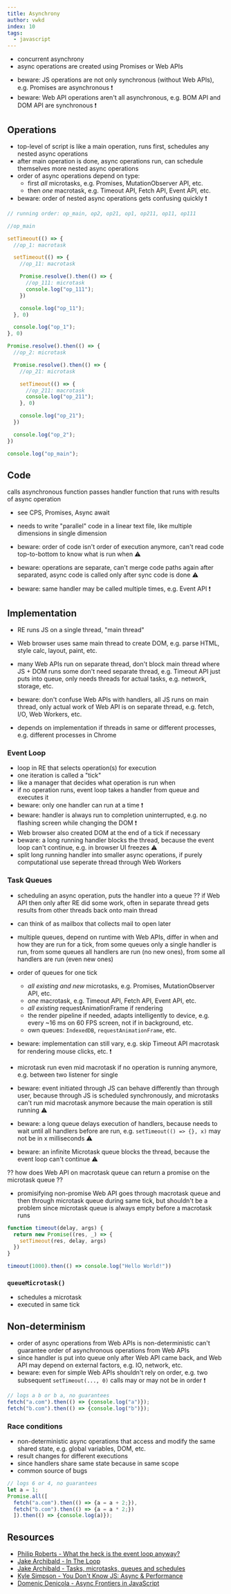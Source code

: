 ```yaml
---
title: Asynchrony
author: vwkd
index: 10
tags:
  - javascript
---
```


<!-- todo: finish -->
<!-- todo: read
https://www.slideshare.net/domenicdenicola/the-promised-land-in-angular
https://www.slideshare.net/domenicdenicola/callbacks-promises-and-coroutines-oh-my-the-evolution-of-asynchronicity-in-javascript

https://developer.mozilla.org/en-US/docs/Web/API/HTML_DOM_API/Microtask_guide
 -->

- concurrent asynchrony
- async operations are created using Promises or Web APIs
<!-- todo:
note that in pure JS (without Web APIs) only Promises can create async operations
 -->
- beware: JS operations are not only synchronous (without Web APIs), e.g. Promises are asynchronous ❗️
- beware: Web API operations aren't all asynchronous, e.g. BOM API and DOM API are synchronous ❗️



## Operations

- top-level of script is like a main operation, runs first, schedules any nested async operations
- after main operation is done, async operations run, can schedule themselves more nested async operations
- order of async operations depend on type:
  - first *all* microtasks, e.g. Promises, MutationObserver API, etc.
  - then *one* macrotask, e.g. Timeout API, Fetch API, Event API, etc.
- beware: order of nested async operations gets confusing quickly ❗️

```javascript
// running order: op_main, op2, op21, op1, op211, op11, op111

//op_main

setTimeout(() => {
  //op_1: macrotask

  setTimeout(() => {
    //op_11: macrotask

    Promise.resolve().then(() => {
      //op_111: microtask
      console.log("op_111");
    })

    console.log("op_11");
  }, 0)

  console.log("op_1");
}, 0)

Promise.resolve().then(() => {
  //op_2: microtask

  Promise.resolve().then(() => {
    //op_21: microtask

    setTimeout(() => {
      //op_211: macrotask
      console.log("op_211");
    }, 0)

    console.log("op_21");
  })

  console.log("op_2");
})

console.log("op_main");
```



## Code

<!-- todo: handler function receives result from Web API (if any) as argument -->
<!-- ??? handler is itself the operation -->
calls asynchronous function
passes handler function that runs with results of async operation
- see CPS, Promises, Async await
- needs to write "parallel" code in a linear text file, like multiple dimensions in single dimension
- beware: order of code isn't order of execution anymore, can't read code top-to-bottom to know what is run when ⚠️
- beware: operations are separate, can't merge code paths again after separated, async code is called only after sync code is done ⚠

- beware: same handler may be called multiple times, e.g. Event API ❗️



## Implementation

- RE runs JS on a single thread, "main thread"
- Web browser uses same main thread to create DOM, e.g. parse HTML, style calc, layout, paint, etc.

- many Web APIs run on separate thread, don't block main thread where JS + DOM runs
some don't need separate thread, e.g. Timeout API
just puts into queue, only needs threads for actual tasks, e.g. network, storage, etc.
- beware: don't confuse Web APIs with handlers, all JS runs on main thread, only actual work of Web API is on separate thread, e.g. fetch, I/O, Web Workers, etc.
- depends on implementation if threads in same or different processes, e.g. different processes in Chrome

### Event Loop

- loop in RE that selects operation(s) for execution
- one iteration is called a "tick"
- like a manager that decides what operation is run when
- if no operation runs, event loop takes a handler from queue and executes it
- beware: only one handler can run at a time ❗️
- beware: handler is always run to completion uninterrupted, e.g. no flashing screen while changing the DOM ❗️
- Web browser also created DOM at the end of a tick if necessary
- beware: a long running handler blocks the thread, because the event loop can't continue, e.g. in browser UI freezes ⚠️
- split long running handler into smaller async operations, if purely computational use seperate thread through Web Workers

### Task Queues

- scheduling an async operation, puts the handler into a queue
?? if Web API then only after RE did some work, often in separate thread
  gets results from other threads back onto main thread
- can think of as mailbox that collects mail to open later

- multiple queues, depend on runtime with Web APIs, differ in when and how they are run
  for a tick, from some queues only a single handler is run, from some queues all handlers are run (no new ones), from some all handlers are run (even new ones)
- order of queues for one tick
  - *all existing and new* microtasks, e.g. Promises, MutationObserver API, etc.
  - *one* macrotask, e.g. Timeout API, Fetch API, Event API, etc.
  - *all existing* requestAnimationFrame if rendering
  - the render pipeline if needed, adapts intelligently to device, e.g. every ~16 ms on 60 FPS screen, not if in background, etc.
  - own queues: `IndexedDB`, `requestAnimationFrame`, etc.
- beware: implementation can still vary, e.g. skip Timeout API macrotask for rendering mouse clicks, etc. ❗️

- microtask run even mid macrotask if no operation is running anymore, e.g. between two listener for single
- beware: event initiated through JS can behave differently than through user, because through JS is scheduled synchronously, and microtasks can't run mid macrotask anymore because the main operation is still running ⚠️

- beware: a long queue delays execution of handlers, because needs to wait until all handlers before are run, e.g. `setTimeout(() => {}, x)` may not be in x milliseconds ⚠️
- beware: an infinite Microtask queue blocks the thread, because the event loop can't continue ⚠️

?? how does Web API on macrotask queue can return a promise on the microtask queue ??
- promisifying non-promise Web API goes through macrotask queue and then through microtask queue during same tick, but shouldn't be a problem since microtask queue is always empty before a macrotask runs

```javascript
function timeout(delay, args) {
  return new Promise((res, _) => {
    setTimeout(res, delay, args)
  })
}

timeout(1000).then(() => console.log("Hello World!"))
```

### `queueMicrotask()`

- schedules a microtask
- executed in same tick



## Non-determinism

- order of async operations from Web APIs is non-deterministic
can't guarantee order of asynchronous operations from Web APIs
- since handler is put into queue only after Web API came back, and Web API may depend on external factors, e.g. IO, network, etc.
- beware: even for simple Web APIs shouldn't rely on order, e.g. two subsequent `setTimeout(..., 0)` calls may or may not be in order ❗️

```javascript
// logs a b or b a, no guarantees
fetch("a.com").then(() => {console.log("a")});
fetch("b.com").then(() => {console.log("b")});
```

### Race conditions

- non-deterministic async operations that access and modify the same shared state, e.g. global variables, DOM, etc.
- result changes for different executions
- since handlers share same state because in same scope
- common source of bugs

```javascript
// logs 6 or 4, no guarantees
let a = 1;
Promise.all([
  fetch("a.com").then(() => {a = a + 2;}),
  fetch("b.com").then(() => {a = a * 2;})
  ]).then(() => {console.log(a)});
```



## Resources

- [Philip Roberts - What the heck is the event loop anyway?](https://www.youtube.com/watch?v=8aGhZQkoFbQ)
- [Jake Archibald - In The Loop](https://vimeo.com/254947206)
- [Jake Archibald - Tasks, microtasks, queues and schedules](https://jakearchibald.com/2015/tasks-microtasks-queues-and-schedules)
- [Kyle Simpson - You Don't Know JS: Async & Performance](https://github.com/getify/You-Dont-Know-JS/tree/1st-ed/async%20%26%20performance)
- [Domenic Denicola - Async Frontiers in JavaScript](https://player.vimeo.com/video/132786072)